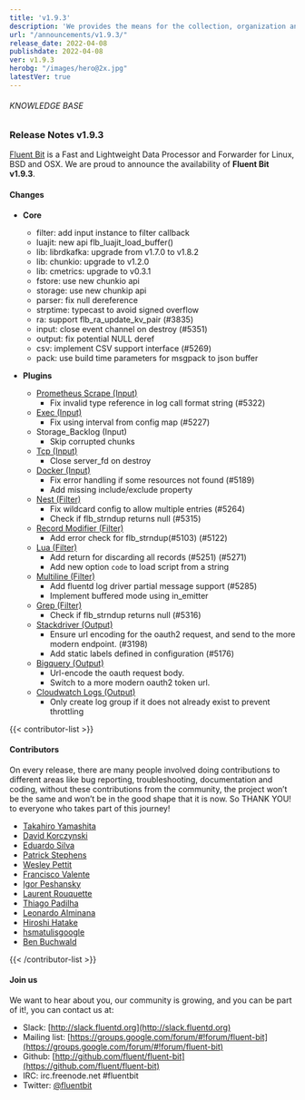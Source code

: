 ```yaml
---
title: 'v1.9.3'
description: 'We provides the means for the collection, organization and computerized retrieval of knowledge and Lightweight Data Forwarder for Linux, BSD, macOS and Windows.'
url: "/announcements/v1.9.3/"
release_date: 2022-04-08
publishdate: 2022-04-08
ver: v1.9.3
herobg: "/images/hero@2x.jpg"
latestVer: true
---
```


###### KNOWLEDGE BASE

### Release Notes v1.9.3

[Fluent Bit](https://fluentbit.io) is a Fast and Lightweight Data Processor and Forwarder for Linux, BSD and OSX. We are proud to announce the availability of **Fluent Bit v1.9.3**.

#### Changes

 - __Core__
   - filter: add input instance to filter callback
   - luajit: new api flb_luajit_load_buffer()
   - lib: librdkafka: upgrade from v1.7.0 to v1.8.2
   - lib: chunkio: upgrade to v1.2.0
   - lib: cmetrics: upgrade to v0.3.1
   - fstore: use new chunkio api
   - storage: use new chunkip api
   - parser: fix null dereference
   - strptime: typecast to avoid signed overflow
   - ra: support flb_ra_update_kv_pair (#3835)
   - input: close event channel on destroy (#5351)
   - output: fix potential NULL deref
   - csv: implement CSV support interface (#5269)
   - pack: use build time parameters for msgpack to json buffer



 - __Plugins__
   - [Prometheus Scrape (Input)](https://docs.fluentbit.io/manual/1.9/pipeline/inputs/prometheus-scrape-metrics/)
      - Fix invalid type reference in log call format string (#5322)
   - [Exec (Input)](https://docs.fluentbit.io/manual/1.9/pipeline/inputs/exec/)
      - Fix using interval from config map (#5227)
   - Storage_Backlog (Input)
      - Skip corrupted chunks
   - [Tcp (Input)](https://docs.fluentbit.io/manual/1.9/pipeline/inputs/tcp/)
      - Close server_fd on destroy
   - [Docker (Input)](https://docs.fluentbit.io/manual/1.9/pipeline/inputs/docker/)
      - Fix error handling if some resources not found (#5189)
      - Add missing include/exclude property
   - [Nest (Filter)](https://docs.fluentbit.io/manual/1.9/pipeline/filters/nest/)
      - Fix wildcard config to allow multiple entries (#5264)
      - Check if flb_strndup returns null (#5315)
   - [Record Modifier (Filter)](https://docs.fluentbit.io/manual/1.9/pipeline/filters/record-modifier/)
      - Add error check for flb_strndup(#5103) (#5122)
   - [Lua (Filter)](https://docs.fluentbit.io/manual/1.9/pipeline/filters/lua/)
      - Add return for discarding all records (#5251) (#5271)
      - Add new option `code` to load script from a string
   - [Multiline (Filter)](https://docs.fluentbit.io/manual/1.9/pipeline/filters/multiline-stacktrace/)
      - Add fluentd log driver partial message support (#5285)
      - Implement buffered mode using in_emitter
   - [Grep (Filter)](https://docs.fluentbit.io/manual/1.9/pipeline/filters/grep/)
      - Check if flb_strndup returns null (#5316)
   - [Stackdriver (Output)](https://docs.fluentbit.io/manual/1.9/pipeline/outputs/stackdriver/)
      - Ensure url encoding for the oauth2 request, and send to the more modern endpoint. (#3198)
      - Add static labels defined in configuration (#5176)
   - [Bigquery (Output)](https://docs.fluentbit.io/manual/1.9/pipeline/outputs/bigquery/)
      - Url-encode the oauth request body.
      - Switch to a more modern oauth2 token url.
   - [Cloudwatch Logs (Output)](https://docs.fluentbit.io/manual/1.9/pipeline/outputs/cloudwatch/)
      - Only create log group if it does not already exist to prevent throttling

{{< contributor-list >}}

#### Contributors

On every release, there are many people involved doing contributions to different areas like bug reporting, troubleshooting, documentation and coding, without these contributions from the community, the project won’t be the same and won’t be in the good shape that it is now. So THANK YOU! to everyone who takes part of this journey!

- [Takahiro Yamashita](https://github.com/nokute78)
- [David Korczynski](https://github.com/DavidKorczynski)
- [Eduardo Silva](https://github.com/edsiper)
- [Patrick Stephens](https://github.com/patrick-stephens)
- [Wesley Pettit](https://github.com/PettitWesley)
- [Francisco Valente](https://github.com/franciscovalentecastro)
- [Igor Peshansky](https://github.com/igorpeshansky)
- [Laurent Rouquette](https://github.com/lrouquette)
- [Thiago Padilha](https://github.com/tarruda)
- [Leonardo Alminana](https://github.com/leonardo-albertovich)
- [Hiroshi Hatake](https://github.com/cosmo0920)
- [hsmatulisgoogle](https://github.com/hsmatulisgoogle)
- [Ben Buchwald](https://github.com/sparkyb)

{{< /contributor-list >}}

#### Join us

We want to hear about you, our community is growing, and you can be part of it!, you can contact us at:

* Slack: [http://slack.fluentd.org](http://slack.fluentd.org)
* Mailing list: [https://groups.google.com/forum/#!forum/fluent-bit](https://groups.google.com/forum/#!forum/fluent-bit)
* Github: [http://github.com/fluent/fluent-bit](https://github.com/fluent/fluent-bit)
* IRC: irc.freenode.net #fluentbit
* Twitter: [@fluentbit](https://twitter.com/fluentbit)